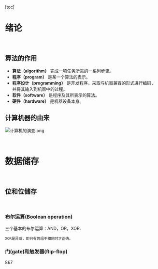 [toc]
# 绪论  
&nbsp; 
## 算法的作用  

- **算法（algorithm）** 完成一项任务所需的一系列步骤。
- **程序（program）** 是某一个算法的表示。
- **程序设计（programming）** 是开发程序，采取与机器兼容的形式进行编码，并将其输入到机器中的过程。
- **软件（software）** 是程序及其所表示的算法。
- **硬件（hardware）** 是机器设备本身。
	
	
## 计算机器的由来  

![计算机的演变.png](https://i.loli.net/2021/08/21/HdvN2XgiZLSbrA3.png)

&nbsp;
# 数据储存  
&nbsp;
## 位和位储存  
&nbsp;	 
### 布尔运算(Boolean operation)
三个基本的布尔运算：AND，OR，XOR.

`XOR是异或，即只有两组不相同时才正确。`
&nbsp;

### 门(gate)和触发器(flip-flop)
867

